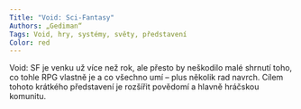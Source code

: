 ```yaml
---
Title: "Void: Sci-Fantasy"
Authors: „Gediman“
Tags: Void, hry, systémy, světy, představení
Color: red
---
```

Void: SF je venku už více než rok, ale přesto
by neškodilo malé shrnutí toho, co tohle RPG
vlastně je a co všechno umí – plus několik rad
navrch. Cílem tohoto krátkého představení je
rozšířit povědomí a hlavně hráčskou komunitu.